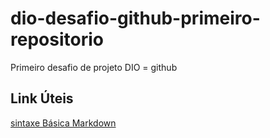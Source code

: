 # dio-desafio-github-primeiro-repositorio
Primeiro desafio de projeto DIO = github

## Link Úteis
[sintaxe Básica Markdown](https://www.markdownguide.org/basic-syntax)

